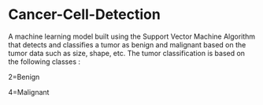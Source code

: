 # Cancer-Cell-Detection
A machine learning model built using the Support Vector Machine Algorithm that detects and classifies a tumor as benign and malignant based on the tumor data such as size, shape, etc. The tumor classification is based on the following classes : 

2=Benign  

4=Malignant
